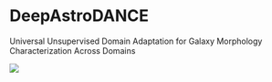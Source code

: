 # DeepAstroDANCE
Universal Unsupervised Domain Adaptation for Galaxy Morphology Characterization Across Domains

![](images/astro_dance.png=50px)

